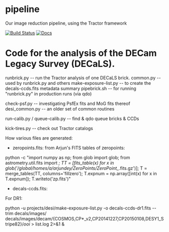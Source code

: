 # pipeline
Our image reduction pipeline, using the Tractor framework

[![Build Status](https://travis-ci.org/legacysurvey/legacypipe.svg?branch=master)](https://travis-ci.org/legacysurvey/legacypipe)
[![Docs](https://readthedocs.org/projects/legacypipe/badge/?version=latest)](http://legacypipe.readthedocs.org/en/latest/)

Code for the analysis of the DECam Legacy Survey (DECaLS).
========================

runbrick.py -- run the Tractor analysis of one DECaLS brick.
common.py -- used by runbrick.py and others
make-exposure-list.py -- to create the decals-ccds.fits metadata summary
pipebrick.sh -- for running "runbrick.py" in production runs (via qdo)

check-psf.py -- investigating PsfEx fits and MoG fits thereof
desi_common.py -- an older set of common routines

run-calib.py / queue-calib.py -- find & qdo queue bricks & CCDs

kick-tires.py -- check out Tractor catalogs

How various files are generated:

- zeropoints.fits: from Arjun's FITS tables of zeropoints:

 python -c "import numpy as np; from glob import glob; from astrometry.util.fits import *; TT = [fits_table(x) for x in glob('/global/homes/a/arjundey/ZeroPoints/ZeroPoint_*.fits.gz')]; T = merge_tables(TT, columns='fillzero'); T.expnum = np.array([int(x) for x in T.expnum]); T.writeto('zp.fits')"

- decals-ccds.fits:

For DR1:

python -u projects/desi/make-exposure-list.py -o decals-ccds-dr1.fits --trim decals/images/ decals/images/decam/{COSMOS,CP*_v2,CP20141227,CP20150108,DESY1_Stripe82}/*_ooi_* > list.log 2>&1 &

